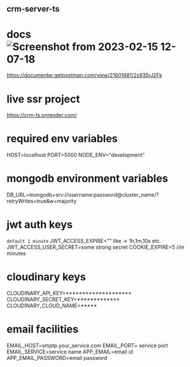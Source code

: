 ## crm-server-ts
# docs![Screenshot from 2023-02-15 12-07-18](https://user-images.githubusercontent.com/45355788/218951629-0e24495a-138a-444a-8d02-cf476b363efc.png)

https://documenter.getpostman.com/view/21601681/2s935rJ2Fk

# live ssr project
https://crm-ts.onrender.com/
# required env variables
HOST=localhost
PORT=5000
NODE_ENV="development"

# mongodb environment variables
DB_URL=mongodb+srv://username:password@cluster_name/?retryWrites=true&w=majority

# jwt auth keys
`default 1 minute`
JWT_ACCESS_EXPIRE="" like -> 1h,1m,10s etc.
JWT_ACCESS_USER_SECRET=some strong secret
COOKIE_EXPIRE=5 //in minutes

# cloudinary keys
CLOUDINARY_API_KEY=********************
CLOUDINARY_SECRET_KEY=*************
CLOUDINARY_CLOUD_NAME=*****

# email facilities
EMAIL_HOST=smptp.your_service.com
EMAIL_PORT= service port
EMAIL_SERVICE=service name
APP_EMAIL=email id
APP_EMAIL_PASSWORD=email password
